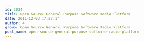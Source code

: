 ```yaml
---
id: 2034
title: Open Source General Purpose Software Radio Platform
date: 2011-12-03 17:27:17
author: 4
group: Open Source General Purpose Software Radio Platform
post_name: open-source-general-purpose-software-radio-platform
---
```


